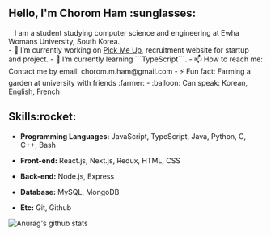 <h2>Hello, I'm Chorom Ham :sunglasses:</h2>
 &nbsp;&nbsp;&nbsp;I am a student studying computer science and engineering at Ewha Womans University, South Korea.
<br/>
- 🔭 I’m currently working on <a href="https://github.com/produce1886/pick-me-up/">Pick Me Up</a>, recruitment website for startup and project.
- 🌱 I’m currently learning ```TypeScript```.
- 📫 How to reach me: Contact me by email! chorom.m.ham@gmail.com
- ⚡ Fun fact: Farming a garden at university with friends :farmer:
- :balloon: Can speak: Korean, English, French


<h2>Skills:rocket:</h2>
<ul>
  <li><p><b>Programming Languages:</b> JavaScript, TypeScript, Java, Python, C, C++, Bash 
  <li><p><b>Front-end:</b> React.js, Next.js, Redux, HTML, CSS
  <li><p><b>Back-end:</b> Node.js, Express
  <li><p><b>Database:</b> MySQL, MongoDB
  <li><p><b>Etc:</b> Git, Github
</ul>

![Anurag's github stats](https://github-readme-stats.vercel.app/api?username=chorom-ham&count_private=true)

<!--
**chorom-ham/chorom-ham** is a ✨ _special_ ✨ repository because its `README.md` (this file) appears on your GitHub profile.

Here are some ideas to get you started:

- 🔭 I’m currently working on ...
- 🌱 I’m currently learning ...
- 👯 I’m looking to collaborate on ...
- 🤔 I’m looking for help with ...
- 💬 Ask me about ...
- 📫 How to reach me: ...
- 😄 Pronouns: ...
- ⚡ Fun fact: ...
-->
